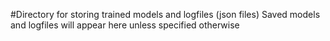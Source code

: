 #Directory for storing trained models and logfiles (json files)
Saved models and logfiles will appear here unless specified otherwise
